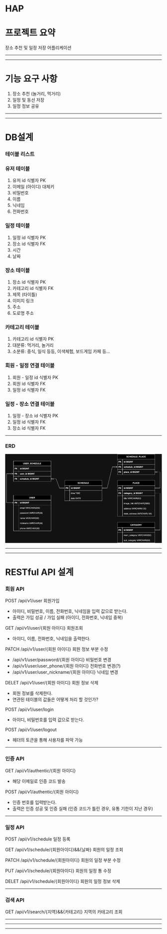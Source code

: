 # HAP

# 프로젝트 요약

장소 추천 및 일정 저장 어플리케이션

---

---

# 기능 요구 사항

1. 장소 추천 (놀거리, 먹거리)
2. 일정 및 동선 저장
3. 일정 정보 공유

---

---

# DB설계

### 테이블 리스트

### 유저 테이블

1. 유저 id 식별자 PK
2. 이메일 (아이디) 대체키
3. 비밀번호 
4. 이름
5. 닉네임     
6. 전화번호  

### 일정 테이블

1. 일정 id 식별자 PK
2. 장소 id 식별자 FK
3. 시간
4. 날짜

### 장소 테이블

1. 장소 id 식별자 PK
2. 카테고리 id 식별자 FK
3. 제목 (타이틀)
4. 이미지 링크
5. 주소
6. 도로명 주소

### 카테고리 테이블

1. 카테고리 id 식별자 PK
2. 대분류: 먹거리, 놀거리
3. 소분류: 중식, 일식 등등, 이색체험, 보드게임 카페 등…

### 회원 - 일정 연결 테이블

1. 회원 - 일정 id 식별자 PK
2. 회원 id 식별자 FK
3. 일정 id 식별자 FK

### 일정 - 장소 연결 테이블

1. 일정 - 장소 id 식별자 PK
2. 일정 id 식별자 FK
3. 장소 id 식별자 FK

---

### ERD

![HAP_ERD.png](README_IMAGE/HAP_ERD.png)

---

---

# RESTful API 설계

### 회원 API

POST /api/v1/user 회원가입

- 아이디, 비밀번호, 이름, 전화번호, 닉네임을 입력 값으로 받는다.
- 출력은 가입 성공 / 가입 실패 (아이디, 전화번호, 닉네임 중복)

GET /api/v1/user/{회원 아이디} 회원조회

- 아이디, 이름, 전화번호, 닉네임을 출력한다.

PATCH /api/v1/user/{회원 아이디} 회원 정보 부분 수정

- /api/v1/user/password/{회원 아이디} 비밀번호 변경
- /api/v1/user/user_phone/{회원 아이디} 전화번호 변경(?)
- /api/v1/user/user_nickname/{회원 아이디} 닉네임 변경

DELET /api/v1/user/{회원 아이디} 회원 정보 삭제

- 회원 정보를 삭제한다.
- 연관된 테이블의 값들은 어떻게 처리 할 것인가?

POST /api/v1/user/login

- 아이디, 비밀번호를 입력 값으로 받는다.

POST /api/v1/user/logout

- 헤더의 토큰을 통해 사용자를 파악 가능

---

### 인증 API

GET /api/v1/authentic/{회원 아이디}

- 해당 이메일로 인증 코드 발송

POST /api/v1/authentic/{회원 아이디}

- 인증 번호를 입력받는다.
- 출력은 인증 성공 및 인증 실패 (인증 코드가 틀린 경우, 유통 기한이 지난 경우)

---

### 일정 API

POST /api/v1/schedule 일정 등록

GET /api/v1/schedule/{회원아이디}&&{날짜} 회원의 일정 조회

PATCH /api/v1/schedule/{회원아이디} 회원의 일정 부분 수정

PUT /api/v1/schedule/{회원아이디} 회원의 일정 통 수정

DELET /api/v1/schedule/{회원아이디} 회원의 일정 정보 삭제

---

### 검색 API

GET /api/v1/search/{지역}&&{카테고리} 지역의 카테고리 조회

---

---

---
